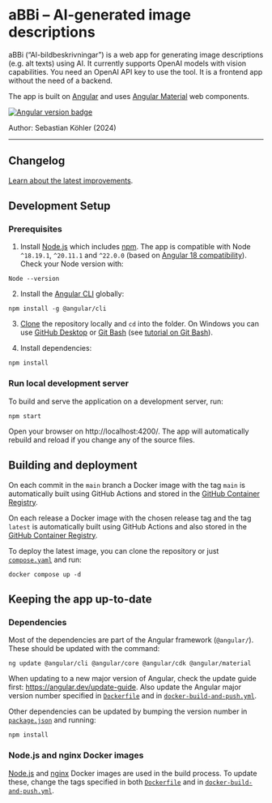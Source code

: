 # aBBi – AI-generated image descriptions

aBBi (“AI-bildbeskrivningar”) is a web app for generating image descriptions (e.g. alt texts) using AI. It currently supports OpenAI models with vision capabilities. You need an OpenAI API key to use the tool. It is a frontend app without the need of a backend.

The app is built on [Angular][angular] and uses [Angular Material][material] web components.

<p>
  <a href="https://github.com/angular/angular"><img alt="Angular version badge" src="https://img.shields.io/badge/dynamic/json?url=https%3A%2F%2Fraw.githubusercontent.com%2Fslsfi%2Fabbi-ng-ai-image-descriptor%2Fmain%2Fpackage-lock.json&query=%24%5B'packages'%5D%5B'node_modules%2F%40angular%2Fcore'%5D%5B'version'%5D&prefix=v&logo=angular&logoColor=%23fff&label=Angular&color=%23dd0031"></a>
</p>

Author: Sebastian Köhler (2024)

<hr>

## Changelog

[Learn about the latest improvements][changelog].

## Development Setup

### Prerequisites

1. Install [Node.js][node.js] which includes [npm][npm]. The app is compatible with Node `^18.19.1`, `^20.11.1` and `^22.0.0` (based on [Angular 18 compatibility][angular_version_compatibility]). Check your Node version with:

```
Node --version
```

2. Install the [Angular CLI][angular_cli] globally:

```
npm install -g @angular/cli
```

3. [Clone][clone_repository] the repository locally and `cd` into the folder. On Windows you can use [GitHub Desktop][github_desktop] or [Git Bash][git_bash] (see [tutorial on Git Bash][git_bash_tutorial]).

4. Install dependencies:

```
npm install
```

### Run local development server

To build and serve the application on a development server, run:

```
npm start
```

Open your browser on http://localhost:4200/. The app will automatically rebuild and reload if you change any of the source files.

## Building and deployment

On each commit in the `main` branch a Docker image with the tag `main` is automatically built using GitHub Actions and stored in the [GitHub Container Registry][abbi_ghcr].

On each release a Docker image with the chosen release tag and the tag `latest` is automatically built using GitHub Actions and also stored in the [GitHub Container Registry][abbi_ghcr].

To deploy the latest image, you can clone the repository or just [`compose.yaml`][compose.yaml] and run:

```
docker compose up -d
```

## Keeping the app up-to-date

### Dependencies

Most of the dependencies are part of the Angular framework (`@angular/`). These should be updated with the command:

```
ng update @angular/cli @angular/core @angular/cdk @angular/material
```

When updating to a new major version of Angular, check the update guide first: <https://angular.dev/update-guide>. Also update the Angular major version number specified in [`Dockerfile`][dockerfile] and in [`docker-build-and-push.yml`][docker_build].

Other dependencies can be updated by bumping the version number in [`package.json`][package.json] and running:

```
npm install
```

### Node.js and nginx Docker images

[Node.js][node.js] and [nginx][nginx] Docker images are used in the build process. To update these, change the tags specified in both [`Dockerfile`][dockerfile] and in [`docker-build-and-push.yml`][docker_build].


[abbi_ghcr]: https://github.com/slsfi/abbi-ng-ai-image-descriptor/pkgs/container/abbi-ng-ai-image-descriptor
[angular]: https://angular.dev/
[angular_cli]: https://angular.dev/cli
[angular_version_compatibility]: https://angular.dev/reference/versions
[changelog]: CHANGELOG.md
[clone_repository]: https://docs.github.com/en/repositories/creating-and-managing-repositories/cloning-a-repository
[compose.yaml]: compose.yaml
[docker_build]: .github/workflows/docker-build-and-push.yml
[dockerfile]: Dockerfile
[git_bash]: https://gitforwindows.org/
[git_bash_tutorial]: https://www.atlassian.com/git/tutorials/git-bash
[github_desktop]: https://desktop.github.com/
[material]: https://material.angular.io/
[nginx]: https://nginx.org/
[node.js]: https://nodejs.org/
[npm]: https://www.npmjs.com/get-npm
[package.json]: package.json
[SLS]: https://www.sls.fi/en
